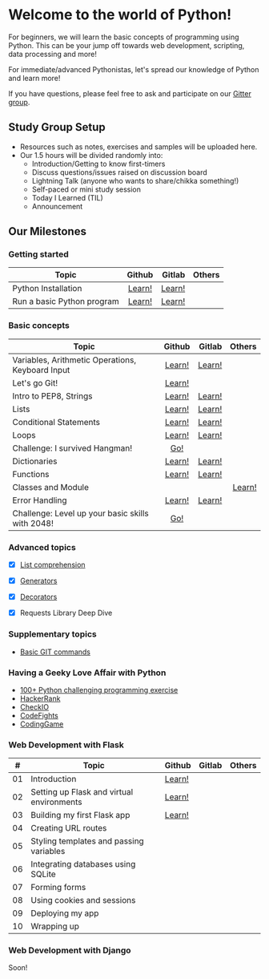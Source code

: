 # Welcome to the world of Python!

For beginners, we will learn the basic concepts of
programming using Python. This can be your jump off towards web development,
scripting, data processing and more!

For immediate/advanced Pythonistas, let's spread our knowledge of Python and learn more!

If you have questions, please feel free to ask and participate on our [Gitter group](https://gitter.im/WWCodeManila/Python).


## Study Group Setup

* Resources such as notes, exercises and samples will be uploaded here.
* Our 1.5 hours will be divided randomly into:
    - Introduction/Getting to know first-timers
    - Discuss questions/issues raised on discussion board
    - Lightning Talk (anyone who wants to share/chikka something!)
    - Self-paced or mini study session
    - Today I Learned (TIL)
    - Announcement


## Our Milestones
### Getting started
| Topic        | Github           | Gitlab  | Others |
| ------------- |:-------------:| -----:| -----:| 
| Python Installation | [Learn!](https://github.com/wwcodemanila/WWCodeManila-Python/blob/master/installation_guide.MD) | [Learn!](https://gitlab.com/wwcodemanila/WWCodeManila-Python/blob/master/installation_guide.MD) |
| Run a basic Python program | [Learn!](https://github.com/wwcodemanila/WWCodeManila-Python/blob/master/warm_up.MD) | [Learn!](https://gitlab.com/wwcodemanila/WWCodeManila-Python/blob/master/warm_up.MD) |

### Basic concepts
| Topic        | Github           | Gitlab  | Others |
| ------------- |:-------------:| -----:| -------:|
| Variables, Arithmetic Operations, Keyboard Input | [Learn!](https://github.com/wwcodemanila/WWCodeManila-Python/blob/master/discussions/discussion01.MD) | [Learn!](https://gitlab.com/wwcodemanila/WWCodeManila-Python/blob/master/discussions/discussion01.MD) |
| Let's go Git! | [Learn!](https://github.com/wwcodemanila/WWCodeManila-Python/tree/master/git) |
| Intro to PEP8, Strings | [Learn!](https://github.com/wwcodemanila/WWCodeManila-Python/blob/master/discussions/discussion02.MD) | [Learn!](https://gitlab.com/wwcodemanila/WWCodeManila-Python/blob/master/discussions/discussion02.MD)
| Lists | [Learn!](https://github.com/wwcodemanila/WWCodeManila-Python/blob/master/discussions/discussion03.MD) | [Learn!](https://gitlab.com/wwcodemanila/WWCodeManila-Python/blob/master/discussions/discussion03.MD) |
| Conditional Statements | [Learn!](https://github.com/wwcodemanila/WWCodeManila-Python/blob/master/discussions/conditional_statements01.MD) | [Learn!](https://gitlab.com/wwcodemanila/WWCodeManila-Python/blob/master/discussions/conditional_statements01.MD) |
| Loops | [Learn!](https://github.com/wwcodemanila/WWCodeManila-Python/blob/master/discussions/loops01.MD) | [Learn!](https://gitlab.com/wwcodemanila/WWCodeManila-Python/blob/master/discussions/loops01.MD) |
| Challenge: I survived Hangman! | [Go!](https://github.com/wwcodemanila/WWCodeManila-Python/tree/master/exercises/hangman) |
| Dictionaries | [Learn!](https://github.com/wwcodemanila/WWCodeManila-Python/blob/master/discussions/dictionaries01.MD) | [Learn!](https://gitlab.com/wwcodemanila/WWCodeManila-Python/blob/master/discussions/dictionaries01.MD) |
| Functions | [Learn!](https://github.com/wwcodemanila/WWCodeManila-Python/blob/master/discussions/functions01.MD) | [Learn!](https://gitlab.com/wwcodemanila/WWCodeManila-Python/blob/master/discussions/functions01.MD) |
| Classes and Module | | | [Learn!](http://introtopython.org/classes.html) |
| Error Handling | [Learn!](https://github.com/wwcodemanila/WWCodeManila-Python/blob/master/discussions/error_handling.MD) | [Learn!](https://gitlab.com/wwcodemanila/WWCodeManila-Python/blob/master/discussions/error_handling.MD) |
| Challenge: Level up your basic skills with 2048! | [Go!](https://github.com/wwcodemanila/WWCodeManila-Python/tree/master/exercises/2048) |

### Advanced topics
- [X] [List comprehension](https://hackernoon.com/list-comprehension-in-python-8895a785550b)
- [X] [Generators](https://anandology.com/python-practice-book/iterators.html)
- [X] [Decorators](http://simeonfranklin.com/blog/2012/jul/1/python-decorators-in-12-steps/)
- [X] Requests Library Deep Dive


### Supplementary topics
- [Basic GIT commands](https://github.com/wwcodemanila/WWCodeManila-Python/tree/master/git)

### Having a Geeky Love Affair with Python
- [100+ Python challenging programming exercise](https://github.com/zhiwehu/Python-programming-exercises)
- [HackerRank](https://www.hackerrank.com)
- [CheckIO](https://checkio.org/)
- [CodeFights](https://codefights.com/)
- [CodingGame](https://www.codingame.com/)

### Web Development with Flask
| # | Topic | Github | Gitlab  | Others |
| - | ----- | ------ | ------- | ------ |
| 01 | Introduction | [Learn!](https://github.com/alyssonalvaran/WWCodeManila-Python/blob/master/flask/discussions/01%20-%20Introduction.MD)
| 02 | Setting up Flask and virtual environments | [Learn!](https://github.com/alyssonalvaran/WWCodeManila-Python/blob/master/flask/discussions/02%20-%20Setting%20up%20Flask%20and%20virtual%20environments.MD)
| 03 | Building my first Flask app | [Learn!](https://github.com/alyssonalvaran/WWCodeManila-Python/blob/master/flask/discussions/03%20-%20Building%20my%20first%20Flask%20app.MD)
| 04 | Creating URL routes
| 05 | Styling templates and passing variables
| 06 | Integrating databases using SQLite
| 07 | Forming forms
| 08 | Using cookies and sessions
| 09 | Deploying my app
| 10 | Wrapping up

### Web Development with Django
Soon!
